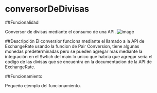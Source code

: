 # conversorDeDivisas

##Funcionalidad

Conversor de divisas mediante el consumo de una API.
![image](https://github.com/Yampis16/conversorDeDivisas/assets/159665962/5577890c-266f-47b8-b10e-0c1be0bc90ca)

##Descripción
El conversior funciona mediante el llamado a la API de ExchangeRate usando la funcion de Pair Conversion, tiene algunas monedas predeterminadas pero se pueden agregar mas mediante la integración en el Swtich del main lo unico que habria que agregar sería el codigo de las divisas que se encuentra en la documentacion de la API de ExchangeRate.

##Funcionamiento

Pequeño ejemplo del funcionamiento.

